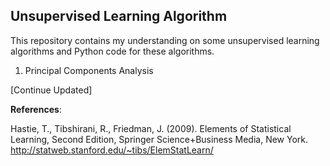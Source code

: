 ## Unsupervised Learning Algorithm
This repository contains my understanding on some unsupervised learning algorithms and Python code for these algorithms.
1. Principal Components Analysis  

[Continue Updated]

**References**:  

Hastie, T., Tibshirani, R., Friedman, J. (2009). Elements of Statistical Learning, Second Edition, Springer Science+Business Media, New York. http://statweb.stanford.edu/~tibs/ElemStatLearn/
